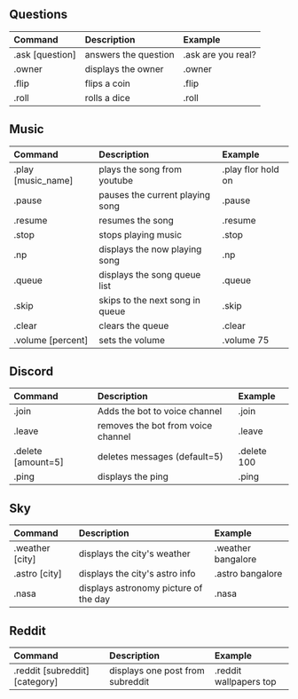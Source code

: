 ## Questions

| Command               | Description                 | Example              |
| :---                  |    :----                    |          :---        |
| .ask [question]       | answers the question        | .ask are you real?   |
| .owner                | displays the owner          | .owner               |
| .flip                 | flips a coin                | .flip                |
| .roll                 | rolls a dice                | .roll                |

## Music

| Command               | Description                       | Example              |
| :---                  |    :----                          |          :---        |
| .play  [music_name]   | plays the song from youtube       | .play flor hold on   |
| .pause                | pauses the current playing song   | .pause               |
| .resume               | resumes the song                  | .resume              |
| .stop                 | stops playing music               | .stop                |
| .np                   | displays the now playing song     | .np                  |
| .queue                | displays the song queue list      | .queue               |
| .skip                 | skips to the next song in queue   | .skip                |
| .clear                | clears the queue                  | .clear               |
| .volume [percent]     | sets the volume                   | .volume 75           |


## Discord

| Command               | Description                          | Example              |
| :---                  |    :----                             |          :---        |
| .join                 | Adds the bot to voice channel        | .join                |
| .leave                | removes the bot from voice channel   | .leave               |
| .delete [amount=5]    | deletes messages (default=5)         | .delete 100          |
| .ping                 | displays the ping                    | .ping                |

## Sky

| Command               | Description                           | Example              |
| :---                  |    :----                              |          :---        |
| .weather [city]       | displays the city's weather           | .weather bangalore   |
| .astro [city]         | displays the city's astro info        | .astro bangalore     |
| .nasa                 | displays astronomy picture of the day | .nasa                |

## Reddit

| Command                        | Description                      | Example                |
| :---                           |    :----                         |          :---          |
| .reddit [subreddit] [category] | displays one post from subreddit | .reddit wallpapers top |
